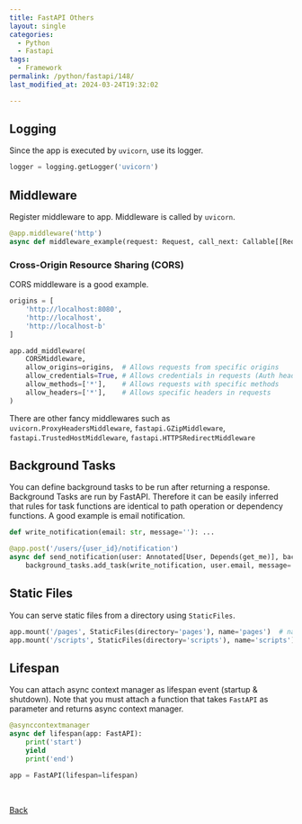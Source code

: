 ```yaml
---
title: FastAPI Others
layout: single
categories:
  - Python
  - Fastapi
tags:
  - Framework
permalink: /python/fastapi/148/
last_modified_at: 2024-03-24T19:32:02

---
```


## Logging

Since the app is executed by `uvicorn`, use its logger.

```py
logger = logging.getLogger('uvicorn')
```

## Middleware

Register middleware to app.
Middleware is called by `uvicorn`.

```py
@app.middleware('http')
async def middleware_example(request: Request, call_next: Callable[[Request], Response]) -> Response: ...
```

### Cross-Origin Resource Sharing (CORS)

CORS middleware is a good example.

```py
origins = [
    'http://localhost:8080',
    'http://localhost',
    'http://localhost-b'
]

app.add_middleware(
    CORSMiddleware,
    allow_origins=origins,  # Allows requests from specific origins
    allow_credentials=True, # Allows credentials in requests (Auth headers, cookies, etc.)
    allow_methods=['*'],    # Allows requests with specific methods
    allow_headers=['*'],    # Allows specific headers in requests
)
```

There are other fancy middlewares such as `uvicorn.ProxyHeadersMiddleware`, `fastapi.GZipMiddleware`, `fastapi.TrustedHostMiddleware`, `fastapi.HTTPSRedirectMiddleware`

## Background Tasks

You can define background tasks to be run after returning a response.
Background Tasks are run by FastAPI.
Therefore it can be easily inferred that rules for task functions are identical to path operation or dependency functions.
A good example is email notification.

```py
def write_notification(email: str, message=''): ...

@app.post('/users/{user_id}/notification')
async def send_notification(user: Annotated[User, Depends(get_me)], background_tasks: BackgroundTasks):
    background_tasks.add_task(write_notification, user.email, message='Hello world!')
```

## Static Files

You can serve static files from a directory using `StaticFiles`.

```py
app.mount('/pages', StaticFiles(directory='pages'), name='pages')  # name is FastAPI internal.
app.mount('/scripts', StaticFiles(directory='scripts'), name='scripts')
```

## Lifespan

You can attach async context manager as lifespan event (startup & shutdown).
Note that you must attach a function that takes `FastAPI` as parameter and returns async context manager.

```py
@asynccontextmanager
async def lifespan(app: FastAPI):
    print('start')
    yield
    print('end')

app = FastAPI(lifespan=lifespan)
```

<br>

[Back](/python/fastapi/)